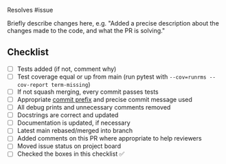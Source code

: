 Resolves #issue

Briefly describe changes here, e.g. "Added a precise description about the
changes made to the code, and what the PR is solving."

## Checklist

- [ ] Tests added (if not, comment why)
- [ ] Test coverage equal or up from main (run pytest with `--cov=runrms --cov-report term-missing`)
- [ ] If not squash merging, every commit passes tests
- [ ] Appropriate [commit prefix](https://upgraded-funicular-eywe4gy.pages.github.io/developing/#commit-prefixes) and precise commit message used
- [ ] All debug prints and unnecessary comments removed
- [ ] Docstrings are correct and updated
- [ ] Documentation is updated, if necessary
- [ ] Latest main rebased/merged into branch
- [ ] Added comments on this PR where appropriate to help reviewers
- [ ] Moved issue status on project board
- [ ] Checked the boxes in this checklist ✅
